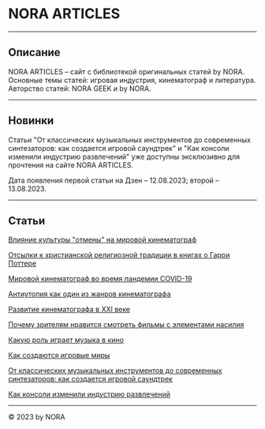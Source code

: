 # NORA ARTICLES

******

## Описание

NORA ARTICLES – сайт с библиотекой оригинальных статей by NORA. Основные темы статей: игровая индустрия, кинематограф и литература. Авторство статей: NORA GEEK и by NORA.  

******

## Новинки

Статьи "От классических музыкальных инструментов до современных синтезаторов: как создается игровой саундтрек" и "Как консоли изменили индустрию развлечений" уже доступны эксклюзивно для прочтения на сайте NORA ARTICLES.  

Дата появления первой статьи на Дзен – 12.08.2023; второй – 13.08.2023.

******

## Статьи

[Влияние культуры "отмены" на мировой кинематограф](articles_1.html)  

[Отсылки к христианской религиозной традиции в книгах о Гарри Поттере](articles_2.html)  

[Мировой кинематограф во время пандемии COVID-19](articles_3.html)  

[Антиутопия как один из жанров кинематографа](articles_4.html)  

[Развитие кинематографа в XXI веке](articles_5.html)  

[Почему зрителям нравится смотреть фильмы с элементами насилия](articles_6.html)  

[Какую роль играет музыка в кино](articles_7.html)  

[Как создаются игровые миры](articles_8.html)  

[От классических музыкальных инструментов до современных синтезаторов: как создается игровой саундтрек](articles_9.html)  

[Как консоли изменили индустрию развлечений](articles_10.html)

******
© 2023 by NORA